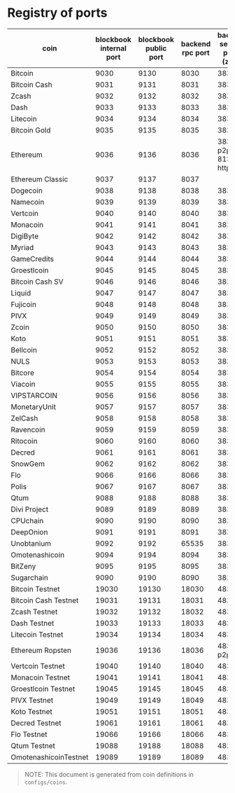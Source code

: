 # Registry of ports

| coin                 | blockbook internal port | blockbook public port | backend rpc port | backend service ports (zmq) |
|----------------------|-------------------------|-----------------------|------------------|-----------------------------|
| Bitcoin              | 9030                    | 9130                  | 8030             | 38330                       |
| Bitcoin Cash         | 9031                    | 9131                  | 8031             | 38331                       |
| Zcash                | 9032                    | 9132                  | 8032             | 38332                       |
| Dash                 | 9033                    | 9133                  | 8033             | 38333                       |
| Litecoin             | 9034                    | 9134                  | 8034             | 38334                       |
| Bitcoin Gold         | 9035                    | 9135                  | 8035             | 38335                       |
| Ethereum             | 9036                    | 9136                  | 8036             | 38336 p2p, 8136 http        |
| Ethereum Classic     | 9037                    | 9137                  | 8037             |                             |
| Dogecoin             | 9038                    | 9138                  | 8038             | 38338                       |
| Namecoin             | 9039                    | 9139                  | 8039             | 38339                       |
| Vertcoin             | 9040                    | 9140                  | 8040             | 38340                       |
| Monacoin             | 9041                    | 9141                  | 8041             | 38341                       |
| DigiByte             | 9042                    | 9142                  | 8042             | 38342                       |
| Myriad               | 9043                    | 9143                  | 8043             | 38343                       |
| GameCredits          | 9044                    | 9144                  | 8044             | 38344                       |
| Groestlcoin          | 9045                    | 9145                  | 8045             | 38345                       |
| Bitcoin Cash SV      | 9046                    | 9146                  | 8046             | 38346                       |
| Liquid               | 9047                    | 9147                  | 8047             | 38347                       |
| Fujicoin             | 9048                    | 9148                  | 8048             | 38348                       |
| PIVX                 | 9049                    | 9149                  | 8049             | 38349                       |
| Zcoin                | 9050                    | 9150                  | 8050             | 38350                       |
| Koto                 | 9051                    | 9151                  | 8051             | 38351                       |
| Bellcoin             | 9052                    | 9152                  | 8052             | 38352                       |
| NULS                 | 9053                    | 9153                  | 8053             | 38353                       |
| Bitcore              | 9054                    | 9154                  | 8054             | 38354                       |
| Viacoin              | 9055                    | 9155                  | 8055             | 38355                       |
| VIPSTARCOIN          | 9056                    | 9156                  | 8056             | 38356                       |
| MonetaryUnit         | 9057                    | 9157                  | 8057             | 38357                       |
| ZelCash              | 9058                    | 9158                  | 8058             | 38358                       |
| Ravencoin            | 9059                    | 9159                  | 8059             | 38359                       |
| Ritocoin             | 9060                    | 9160                  | 8060             | 38360                       |
| Decred               | 9061                    | 9161                  | 8061             | 38361                       |
| SnowGem              | 9062                    | 9162                  | 8062             | 38362                       |
| Flo                  | 9066                    | 9166                  | 8066             | 38366                       |
| Polis                | 9067                    | 9167                  | 8067             | 38367                       |
| Qtum                 | 9088                    | 9188                  | 8088             | 38388                       |
| Divi Project         | 9089                    | 9189                  | 8089             | 38389                       |
| CPUchain             | 9090                    | 9190                  | 8090             | 38390                       |
| DeepOnion            | 9091                    | 9191                  | 8091             | 38391                       |
| Unobtanium           | 9092                    | 9192                  | 65535            | 38392                       |
| Omotenashicoin       | 9094                    | 9194                  | 8094             | 38394                       |
| BitZeny              | 9095                    | 9195                  | 8095             | 38395                       |
| Sugarchain           | 9090                    | 9190                  | 8090             | 38390                       |
| Bitcoin Testnet      | 19030                   | 19130                 | 18030            | 48330                       |
| Bitcoin Cash Testnet | 19031                   | 19131                 | 18031            | 48331                       |
| Zcash Testnet        | 19032                   | 19132                 | 18032            | 48332                       |
| Dash Testnet         | 19033                   | 19133                 | 18033            | 48333                       |
| Litecoin Testnet     | 19034                   | 19134                 | 18034            | 48334                       |
| Ethereum Ropsten     | 19036                   | 19136                 | 18036            | 48336 p2p                   |
| Vertcoin Testnet     | 19040                   | 19140                 | 18040            | 48340                       |
| Monacoin Testnet     | 19041                   | 19141                 | 18041            | 48341                       |
| Groestlcoin Testnet  | 19045                   | 19145                 | 18045            | 48345                       |
| PIVX Testnet         | 19049                   | 19149                 | 18049            | 48349                       |
| Koto Testnet         | 19051                   | 19151                 | 18051            | 48351                       |
| Decred Testnet       | 19061                   | 19161                 | 18061            | 48361                       |
| Flo Testnet          | 19066                   | 19166                 | 18066            | 48366                       |
| Qtum Testnet         | 19088                   | 19188                 | 18088            | 48388                       |
| OmotenashicoinTestnet| 19089                   | 19189                 | 18089            | 48389                       |

> NOTE: This document is generated from coin definitions in `configs/coins`.
